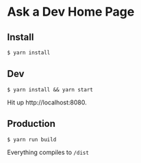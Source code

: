 # Ask a Dev Home Page

## Install

```bash
$ yarn install
```

## Dev

```
$ yarn install && yarn start
```

Hit up http://localhost:8080.

## Production

```
$ yarn run build
```

Everything compiles to `/dist`
